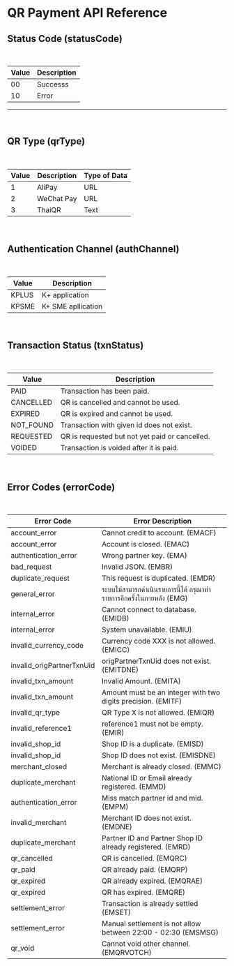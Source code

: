 # QR Payment API Reference

## Status Code (statusCode)

<br />

| Value | Description |
| ----- | ----------- |
| 00    | Successs    |
| 10    | Error       |

---
<br />

## QR Type (qrType)

<br />

| Value | Description | Type of Data |
| ----- | ----------- | ------------ |
| 1     | AliPay      | URL          |
| 2     | WeChat Pay  | URL          |
| 3     | ThaiQR      | Text         |

<br />

## Authentication Channel (authChannel)

<br />

| Value | Description        |
| ----- | ------------------ |
| KPLUS | K+ application     |
| KPSME | K+ SME apllication |

<br />

## Transaction Status (txnStatus)

<br />

| Value     | Description                                    |
| --------- | ---------------------------------------------- |
| PAID      | Transaction has been paid.                     |
| CANCELLED | QR is cancelled and cannot be used.            |
| EXPIRED   | QR is expired and cannot be used.              |
| NOT_FOUND | Transaction with given id does not exist.      |
| REQUESTED | QR is requested but not yet paid or cancelled. |
| VOIDED    | Transaction is voided after it is paid.        |

<br />

## Error Codes (errorCode)

<br />

| Error Code                | Error Description                                                    |
| ------------------------- | -------------------------------------------------------------------- |
| account_error             | Cannot credit to account. (EMACF)                                    |
| account_error             | Account is closed. (EMAC)                                            |
| authentication_error      | Wrong partner key. (EMA)                                             |
| bad_request               | Invalid JSON. (EMBR)                                                 |
| duplicate_request         | This request is duplicated. (EMDR)                                   |
| general_error             | ระบบไม่สามารถดำเนินรายการนี้ได้ กรุณาทำรายการอีกครั้งในภายหลัง (EMG) |
| internal_error            | Cannot connect to database. (EMIDB)                                  |
| internal_error            | System unavailable. (EMIU)                                           |
| invalid_currency_code     | Currency code XXX is not allowed. (EMICC)                            |
| invalid_origPartnerTxnUid | origPartnerTxnUid does not exist. (EMITDNE)                          |
| invalid_txn_amount        | Invalid Amount. (EMITA)                                              |
| invalid_txn_amount        | Amount must be an integer with two digits precision. (EMITF)         |
| invalid_qr_type           | QR Type X is not allowed. (EMIQR)                                    |
| invalid_reference1        | reference1 must not be empty. (EMIR)                                 |
| invalid_shop_id           | Shop ID is a duplicate. (EMISD)                                      |
| invalid_shop_id           | Shop ID does not exist. (EMISDNE)                                    |
| merchant_closed           | Merchant is already closed. (EMMC)                                   |
| duplicate_merchant        | National ID or Email already registered. (EMMD)                      |
| authentication_error      | Miss match partner id and mid. (EMPM)                                |
| invalid_merchant          | Merchant ID does not exist. (EMDNE)                                  |
| duplicate_merchant        | Partner ID and Partner Shop ID already registered. (EMRD)            |
| qr_cancelled              | QR is cancelled. (EMQRC)                                             |
| qr_paid                   | QR already paid. (EMQRP)                                             |
| qr_expired                | QR already expired. (EMQRAE)                                         |
| qr_expired                | QR has expired. (EMQRE)                                              |
| settlement_error          | Transaction is already settled (EMSET)                               |
| settlement_error          | Manual settlement is not allow between 22:00 - 02:30 (EMSMSG)        |
| qr_void                   | Cannot void other channel. (EMQRVOTCH)                               |
